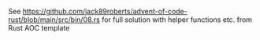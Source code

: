 See https://github.com/jack89roberts/advent-of-code-rust/blob/main/src/bin/08.rs for full solution with helper functions etc. from Rust AOC template
